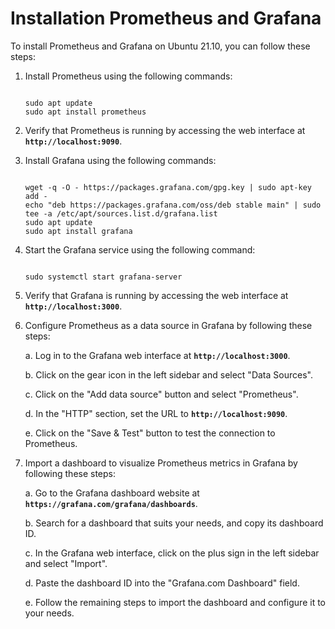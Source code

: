 # Installation Prometheus and Grafana

To install Prometheus and Grafana on Ubuntu 21.10, you can follow these steps:

1. Install Prometheus using the following commands:
    
    ```
    
    sudo apt update
    sudo apt install prometheus
    ```
    
2. Verify that Prometheus is running by accessing the web interface at **`http://localhost:9090`**.
3. Install Grafana using the following commands:
    
    ```
    
    wget -q -O - https://packages.grafana.com/gpg.key | sudo apt-key add -
    echo "deb https://packages.grafana.com/oss/deb stable main" | sudo tee -a /etc/apt/sources.list.d/grafana.list
    sudo apt update
    sudo apt install grafana
    ```
    
4. Start the Grafana service using the following command:
    
    ```
    
    sudo systemctl start grafana-server
    ```
    
5. Verify that Grafana is running by accessing the web interface at **`http://localhost:3000`**.
6. Configure Prometheus as a data source in Grafana by following these steps:
    
    a. Log in to the Grafana web interface at **`http://localhost:3000`**.
    
    b. Click on the gear icon in the left sidebar and select "Data Sources".
    
    c. Click on the "Add data source" button and select "Prometheus".
    
    d. In the "HTTP" section, set the URL to **`http://localhost:9090`**.
    
    e. Click on the "Save & Test" button to test the connection to Prometheus.
    
7. Import a dashboard to visualize Prometheus metrics in Grafana by following these steps:
    
    a. Go to the Grafana dashboard website at **`https://grafana.com/grafana/dashboards`**.
    
    b. Search for a dashboard that suits your needs, and copy its dashboard ID.
    
    c. In the Grafana web interface, click on the plus sign in the left sidebar and select "Import".
    
    d. Paste the dashboard ID into the "Grafana.com Dashboard" field.
    
    e. Follow the remaining steps to import the dashboard and configure it to your needs.